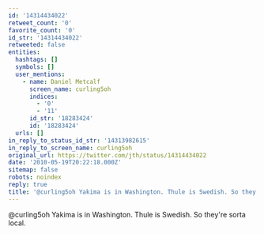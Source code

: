 ```yaml
---
id: '14314434022'
retweet_count: '0'
favorite_count: '0'
id_str: '14314434022'
retweeted: false
entities:
  hashtags: []
  symbols: []
  user_mentions:
    - name: Daniel Metcalf
      screen_name: curling5oh
      indices:
        - '0'
        - '11'
      id_str: '18283424'
      id: '18283424'
  urls: []
in_reply_to_status_id_str: '14313982615'
in_reply_to_screen_name: curling5oh
original_url: https://twitter.com/jth/status/14314434022
date: '2010-05-19T20:22:18.000Z'
sitemap: false
robots: noindex
reply: true
title: '@curling5oh Yakima is in Washington. Thule is Swedish. So they''re sorta local.'
---
```


@curling5oh Yakima is in Washington. Thule is Swedish. So they're sorta local.